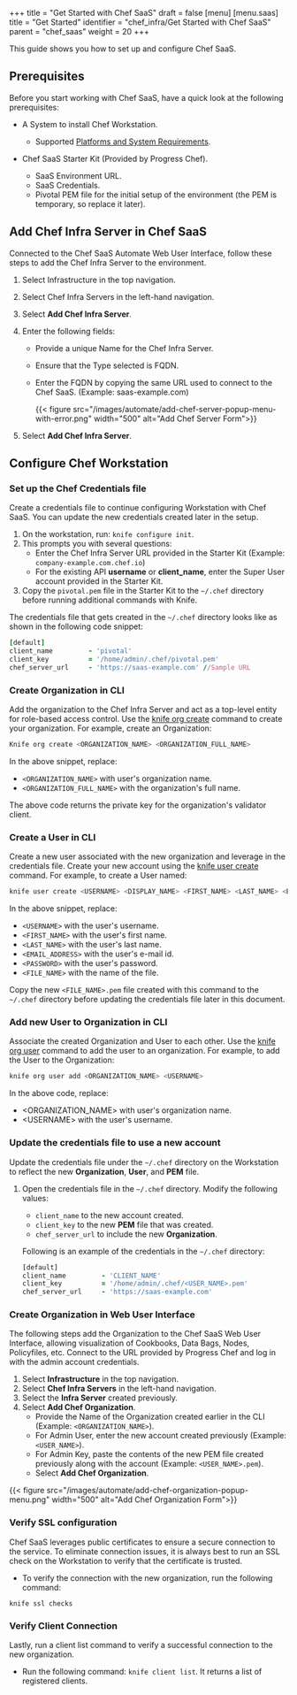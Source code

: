 +++
title = "Get Started with Chef SaaS"
draft = false
[menu]
  [menu.saas]
    title = "Get Started"
    identifier = "chef_infra/Get Started with Chef SaaS"
    parent = "chef_saas"
    weight = 20
+++

This guide shows you how to set up and configure Chef SaaS.

## Prerequisites

Before you start working with Chef SaaS, have a quick look at the following prerequisites:

* A System to install Chef Workstation.
  * Supported [Platforms and System Requirements](/workstation/install_workstation/).

* Chef SaaS Starter Kit (Provided by Progress Chef).
  * SaaS Environment URL.
  * SaaS Credentials.
  * Pivotal PEM file for the initial setup of the environment (the PEM is temporary, so replace it later).

## Add Chef Infra Server in Chef SaaS

Connected to the Chef SaaS Automate Web User Interface, follow these steps to add the Chef Infra Server to the environment.

1. Select Infrastructure in the top navigation.
1. Select Chef Infra Servers in the left-hand navigation.
1. Select **Add Chef Infra Server**.
1. Enter the following fields:
    * Provide a unique Name for the Chef Infra Server.
    * Ensure that the Type selected is FQDN.
    * Enter the FQDN by copying the same URL used to connect to the Chef SaaS. (Example: saas-example.com)

      {{< figure src="/images/automate/add-chef-server-popup-menu-with-error.png" width="500" alt="Add Chef Server Form">}}

1. Select **Add Chef Infra Server**.

## Configure Chef Workstation

### Set up the Chef Credentials file

Create a credentials file to continue configuring Workstation with Chef SaaS. You can update the new credentials created later in the setup.

1. On the workstation, run: `knife configure init`.
1. This prompts you with several questions:
    * Enter the Chef Infra Server URL provided in the Starter Kit (Example: `company-example.com.chef.io`)
    * For the existing API **username** or **client_name**, enter the Super User account provided in the Starter Kit.
1. Copy the `pivotal.pem` file in the Starter Kit to the `~/.chef` directory before running additional commands with Knife.

The credentials file that gets created in the `~/.chef` directory looks like as shown in the following code snippet:

```ruby
[default]
client_name         - 'pivotal'
client_key          = '/home/admin/.chef/pivotal.pem'
chef_server_url     - 'https://saas-example.com' //Sample URL
```

### Create Organization in CLI

Add the organization to the Chef Infra Server and act as a top-level entity for role-based access control. Use the [knife org create](/workstation/knife_org/) command to create your organization. For example, create an Organization:

```sh
Knife org create <ORGANIZATION_NAME> <ORGANIZATION_FULL_NAME>
```

In the above snippet, replace:

* `<ORGANIZATION_NAME>` with user\'s organization name.
* `<ORGANIZATION_FULL_NAME>` with the organization's full name.

The above code returns the private key for the organization's validator client.

### Create a User in CLI

Create a new user associated with the new organization and leverage in the credentials file. Create your new account using the [knife user create](/workstation/knife_user/) command. For example, to create a User named:

```sh
knife user create <USERNAME> <DISPLAY_NAME> <FIRST_NAME> <LAST_NAME> <EMAIL_Address> <PASSWORD> <FILE_NAME>.pem
```

In the above snippet, replace:

* `<USERNAME>` with the user's username.
* `<FIRST_NAME>` with the user's first name.
* `<LAST_NAME>` with the user's last name.
* `<EMAIL_ADDRESS>` with the user's e-mail id.
* `<PASSWORD>` with the user's password.
* `<FILE_NAME>` with the name of the file.

Copy the new `<FILE_NAME>.pem` file created with this command to the `~/.chef` directory before updating the credentials file later in this document.

### Add new User to Organization in CLI

Associate the created Organization and User to each other. Use the [knife org user](/workstation/knife_org/) command to add the user to an organization. For example, to add the User to the Organization:

```sh
knife org user add <ORGANIZATION_NAME> <USERNAME>
```

In the above code, replace:

* \<ORGANIZATION_NAME\> with user's organization name.
* \<USERNAME\> with the user's username.

### Update the credentials file to use a new account

Update the credentials file under the `~/.chef` directory on the Workstation to reflect the new **Organization**, **User**, and **PEM** file.

1. Open the credentials file in the `~/.chef` directory. Modify the following values:
    * `client_name` to the new account created.
    * `client_key` to the new **PEM** file that was created.
    * `chef_server_url` to include the new **Organization**.

    Following is an example of the credentials in the `~/.chef` directory:

    ```ruby
    [default]
    client_name         - 'CLIENT_NAME'
    client_key          = '/home/admin/.chef/<USER_NAME>.pem'
    chef_server_url     - 'https://saas-example.com'
    ```

### Create Organization in Web User Interface

The following steps add the Organization to the Chef SaaS Web User Interface, allowing visualization of Cookbooks, Data Bags, Nodes, Policyfiles, etc. Connect to the URL provided by Progress Chef and log in with the admin account credentials.

1. Select **Infrastructure** in the top navigation.
1. Select **Chef Infra Servers** in the left-hand navigation.
1. Select the **Infra Server** created previously.
1. Select **Add Chef Organization**.
    * Provide the Name of the Organization created earlier in the CLI (Example: `<ORGANIZATION_NAME>`).
    * For Admin User, enter the new account created previously (Example: `<USER_NAME>`).
    * For Admin Key, paste the contents of the new PEM file created previously along with the account (Example: `<USER_NAME>.pem`).
    * Select **Add Chef Organization**.

{{< figure src="/images/automate/add-chef-organization-popup-menu.png" width="500" alt="Add Chef Organization Form">}}

### Verify SSL configuration

Chef SaaS leverages public certificates to ensure a secure connection to the service. To eliminate connection issues, it is always best to run an SSL check on the Workstation to verify that the certificate is trusted.

* To verify the connection with the new organization, run the following command:

```cd
knife ssl checks
```

### Verify Client Connection

Lastly, run a client list command to verify a successful connection to the new organization.

* Run the following command: `knife client list`. It returns a list of registered clients.
